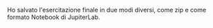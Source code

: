 Ho salvato l'esercitazione finale in due modi diversi, come zip e come formato Notebook di JupiterLab.
